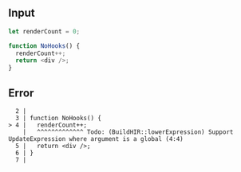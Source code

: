 
## Input

```javascript
let renderCount = 0;

function NoHooks() {
  renderCount++;
  return <div />;
}

```


## Error

```
  2 |
  3 | function NoHooks() {
> 4 |   renderCount++;
    |   ^^^^^^^^^^^^^ Todo: (BuildHIR::lowerExpression) Support UpdateExpression where argument is a global (4:4)
  5 |   return <div />;
  6 | }
  7 |
```
          
      